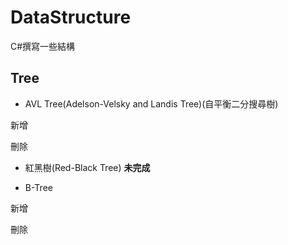 # DataStructure
C#撰寫一些結構

## Tree

- AVL Tree(Adelson-Velsky and Landis Tree)(自平衡二分搜尋樹)

新增

刪除

- 紅黑樹(Red-Black Tree) 
**未完成**

- B-Tree

新增

刪除
